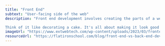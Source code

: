 ```yaml
---
title: "Front End"
subtext: "User-facing side of the web"
description: "Front end development involves creating the parts of a website that users interact with. This includes everything you see and click on a website.

Think of it like decorating a cake. It's all about making it look good and making sure it’s easy to enjoy."
imageUrl: "https://www.extwebtech.com/wp-content/uploads/2023/03/frontend-vs-bancend.webp"
resourceUrl: "https://flatironschool.com/blog/front-end-vs-back-end-development/"
---
```


